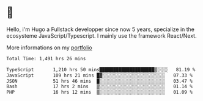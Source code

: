 # 👋 

Hello, i'm Hugo a Fullstack developper since now 5 years, specialize in the ecosysteme JavaScript/Typescript. I mainly use the framework React/Next.

More informations on my [portfolio](https://hcampos.fr)

<!--START_SECTION:waka-->

```txt
Total Time: 1,491 hrs 26 mins

TypeScript       1,210 hrs 50 mins████████████████████▒░░░░   81.19 %
JavaScript       109 hrs 21 mins █▓░░░░░░░░░░░░░░░░░░░░░░░   07.33 %
JSON             51 hrs 46 mins  █░░░░░░░░░░░░░░░░░░░░░░░░   03.47 %
Bash             17 hrs 2 mins   ▒░░░░░░░░░░░░░░░░░░░░░░░░   01.14 %
PHP              16 hrs 12 mins  ▒░░░░░░░░░░░░░░░░░░░░░░░░   01.09 %
```

<!--END_SECTION:waka-->
